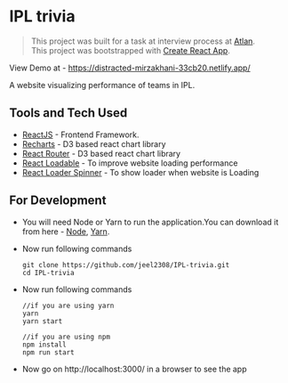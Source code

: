 # IPL trivia

> This project was built for a task at interview process at [Atlan](https://atlan.com/).  
> This project was bootstrapped with [Create React App](https://github.com/facebook/create-react-app).  

View Demo at - https://distracted-mirzakhani-33cb20.netlify.app/

A website visualizing performance of teams in IPL.

## Tools and Tech Used

- [ReactJS](https://reactjs.org/) - Frontend Framework.  
- [Recharts](http://recharts.org/) - D3 based react chart library  
- [React Router](https://reactrouter.com/) - D3 based react chart library
- [React Loadable](https://github.com/jamiebuilds/react-loadable) - To improve website loading performance
- [React Loader Spinner](https://github.com/mhnpd/react-loader-spinner) - To show loader when website is Loading

## For Development

- You will need Node or Yarn to run the application.You can download it from here - [Node](https://nodejs.org/), [Yarn](https://yarnpkg.com).
- Now run following commands
  ```
  git clone https://github.com/jeel2308/IPL-trivia.git
  cd IPL-trivia
  ```

- Now run following commands
  ```
  //if you are using yarn
  yarn
  yarn start
  
  //if you are using npm
  npm install 
  npm run start
  ```
  
- Now go on http://localhost:3000/ in a browser to see the app


  
  
  

  
